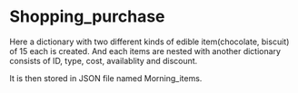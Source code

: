 # Shopping_purchase

Here a dictionary with two different kinds of edible item(chocolate, biscuit) of 15 each is created. And each items are nested with another dictionary consists of ID, type, cost, availablity and discount.

It is then stored in JSON file named Morning_items.
